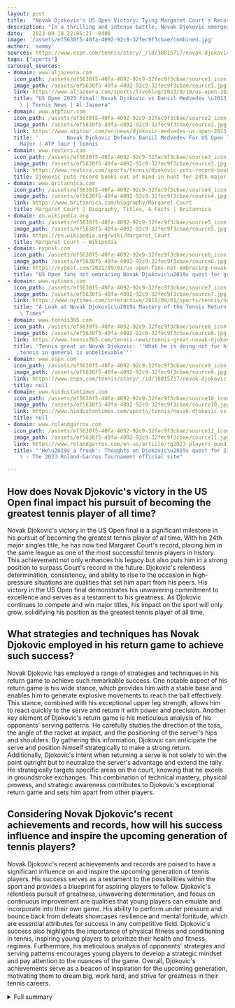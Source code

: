 ```yaml
---
layout: post
title:  "Novak Djokovic's US Open Victory: Tying Margaret Court's Record and Securing his Tennis Legacy"
description: "In a thrilling and intense battle, Novak Djokovic emerged victorious in the US Open men's singles final, tying Margaret Court's record of the most major singles titles in tennis history. Displaying incredible skills and determination, Djokovic secured his fourth US Open title, solidifying his place as one of the greatest tennis players of all time."
date:   2023-09-10 22:05:21 -0400
image: '/assets/ef5630f5-40fa-4092-92c9-32fec9f3cbae/combined.jpg'
author: 'sammy'
sources: https://www.espn.com/tennis/story/_/id/38015717/novak-djokovic-grand-slam-record-latest-milestone-becoming-goat https://www.aljazeera.com/sports/liveblog/2023/9/10/us-open-2023-final-live-novak-djokovic-vs-daniil-medvedev https://www.hindustantimes.com/sports/tennis/novak-djokovic-vs-daniil-medvedev-us-open-2023-live-updates-men-singles-final-live-tennis-score-101694367467377.html https://www.atptour.com/en/news/djokovic-medvedev-us-open-2023-final https://www.reuters.com/sports/tennis/djokovic-puts-record-books-out-mind-hunt-24th-major-title-2023-09-09/ https://www.britannica.com/biography/Margaret-Court https://en.wikipedia.org/wiki/Margaret_Court https://nypost.com/2021/09/01/us-open-fans-not-embracing-novak-djokovics-quest-for-greatness/ https://www.rolandgarros.com/en-us/article/rg2023-players-pundits-comment-on-djokovic-23-slam-quest https://www.nytimes.com/interactive/2018/09/01/sports/tennis/novak-djokovic-return.html https://www.tennis365.com/tennis-news/tennis-great-novak-djokovic-tennis-unbelievable
tags: ["sports"]
carousel_sources:
- domain: www.aljazeera.com
  icon_path: /assets/ef5630f5-40fa-4092-92c9-32fec9f3cbae/source1_icon.jpg
  image_path: /assets/ef5630f5-40fa-4092-92c9-32fec9f3cbae/source1.jpg
  link: https://www.aljazeera.com/sports/liveblog/2023/9/10/us-open-2023-final-live-novak-djokovic-vs-daniil-medvedev
  title: "US Open 2023 final: Novak Djokovic vs Daniil Medvedev \u2013 as it happened\
    \ | Tennis News | Al Jazeera"
- domain: www.atptour.com
  icon_path: /assets/ef5630f5-40fa-4092-92c9-32fec9f3cbae/source2_icon.jpg
  image_path: /assets/ef5630f5-40fa-4092-92c9-32fec9f3cbae/source2.jpg
  link: https://www.atptour.com/en/news/djokovic-medvedev-us-open-2023-final
  title: '         Novak Djokovic Defeats Daniil Medvedev For US Open Title, 24th
    Major | ATP Tour | Tennis     '
- domain: www.reuters.com
  icon_path: /assets/ef5630f5-40fa-4092-92c9-32fec9f3cbae/source3_icon.jpg
  image_path: /assets/ef5630f5-40fa-4092-92c9-32fec9f3cbae/source3.jpg
  link: https://www.reuters.com/sports/tennis/djokovic-puts-record-books-out-mind-hunt-24th-major-title-2023-09-09/
  title: Djokovic puts record books out of mind in hunt for 24th major title | Reuters
- domain: www.britannica.com
  icon_path: /assets/ef5630f5-40fa-4092-92c9-32fec9f3cbae/source4_icon.jpg
  image_path: /assets/ef5630f5-40fa-4092-92c9-32fec9f3cbae/source4.jpg
  link: https://www.britannica.com/biography/Margaret-Court
  title: Margaret Court | Biography, Titles, & Facts | Britannica
- domain: en.wikipedia.org
  icon_path: /assets/ef5630f5-40fa-4092-92c9-32fec9f3cbae/source5_icon.jpg
  image_path: /assets/ef5630f5-40fa-4092-92c9-32fec9f3cbae/source5.jpg
  link: https://en.wikipedia.org/wiki/Margaret_Court
  title: Margaret Court - Wikipedia
- domain: nypost.com
  icon_path: /assets/ef5630f5-40fa-4092-92c9-32fec9f3cbae/source6_icon.jpg
  image_path: /assets/ef5630f5-40fa-4092-92c9-32fec9f3cbae/source6.jpg
  link: https://nypost.com/2021/09/01/us-open-fans-not-embracing-novak-djokovics-quest-for-greatness/
  title: "US Open fans not embracing Novak Djokovic\u2019s quest for greatness"
- domain: www.nytimes.com
  icon_path: /assets/ef5630f5-40fa-4092-92c9-32fec9f3cbae/source7_icon.jpg
  image_path: /assets/ef5630f5-40fa-4092-92c9-32fec9f3cbae/source7.jpg
  link: https://www.nytimes.com/interactive/2018/09/01/sports/tennis/novak-djokovic-return.html
  title: "A Look at Novak Djokovic\u2019s Mastery of the Tennis Return - The New York\
    \ Times"
- domain: www.tennis365.com
  icon_path: /assets/ef5630f5-40fa-4092-92c9-32fec9f3cbae/source8_icon.jpg
  image_path: /assets/ef5630f5-40fa-4092-92c9-32fec9f3cbae/source8.jpg
  link: https://www.tennis365.com/tennis-news/tennis-great-novak-djokovic-tennis-unbelievable
  title: 'Tennis great on Novak Djokovic: ''What he is doing not for himself but for
    tennis in general is unbelievable'''
- domain: www.espn.com
  icon_path: /assets/ef5630f5-40fa-4092-92c9-32fec9f3cbae/source9_icon.jpg
  image_path: /assets/ef5630f5-40fa-4092-92c9-32fec9f3cbae/source9.jpg
  link: https://www.espn.com/tennis/story/_/id/38015717/novak-djokovic-grand-slam-record-latest-milestone-becoming-goat
  title: null
- domain: www.hindustantimes.com
  icon_path: /assets/ef5630f5-40fa-4092-92c9-32fec9f3cbae/source10_icon.jpg
  image_path: /assets/ef5630f5-40fa-4092-92c9-32fec9f3cbae/source10.jpg
  link: https://www.hindustantimes.com/sports/tennis/novak-djokovic-vs-daniil-medvedev-us-open-2023-live-updates-men-singles-final-live-tennis-score-101694367467377.html
  title: null
- domain: www.rolandgarros.com
  icon_path: /assets/ef5630f5-40fa-4092-92c9-32fec9f3cbae/source11_icon.jpg
  image_path: /assets/ef5630f5-40fa-4092-92c9-32fec9f3cbae/source11.jpg
  link: https://www.rolandgarros.com/en-us/article/rg2023-players-pundits-comment-on-djokovic-23-slam-quest
  title: "'He\u2019s a freak': Thoughts on Djokovic\u2019s quest for 23 - Roland-Garros\
    \ - The 2023 Roland-Garros Tournament official site"

---
```


## How does Novak Djokovic's victory in the US Open final impact his pursuit of becoming the greatest tennis player of all time?
Novak Djokovic's victory in the US Open final is a significant milestone in his pursuit of becoming the greatest tennis player of all time. With his 24th major singles title, he has now tied Margaret Court's record, placing him in the same league as one of the most successful tennis players in history. This achievement not only enhances his legacy but also puts him in a strong position to surpass Court's record in the future. Djokovic's relentless determination, consistency, and ability to rise to the occasion in high-pressure situations are qualities that set him apart from his peers. His victory in the US Open final demonstrates his unwavering commitment to excellence and serves as a testament to his greatness. As Djokovic continues to compete and win major titles, his impact on the sport will only grow, solidifying his position as the greatest tennis player of all time.

## What strategies and techniques has Novak Djokovic employed in his return game to achieve such success?
Novak Djokovic has employed a range of strategies and techniques in his return game to achieve such remarkable success. One notable aspect of his return game is his wide stance, which provides him with a stable base and enables him to generate explosive movements to reach the ball effectively. This stance, combined with his exceptional upper leg strength, allows him to react quickly to the serve and return it with power and precision. Another key element of Djokovic's return game is his meticulous analysis of his opponents' serving patterns. He carefully studies the direction of the toss, the angle of the racket at impact, and the positioning of the server's hips and shoulders. By gathering this information, Djokovic can anticipate the serve and position himself strategically to make a strong return. Additionally, Djokovic's intent when returning a serve is not solely to win the point outright but to neutralize the server's advantage and extend the rally. He strategically targets specific areas on the court, knowing that he excels in groundstroke exchanges. This combination of technical mastery, physical prowess, and strategic awareness contributes to Djokovic's exceptional return game and sets him apart from other players.

## Considering Novak Djokovic's recent achievements and records, how will his success influence and inspire the upcoming generation of tennis players?
Novak Djokovic's recent achievements and records are poised to have a significant influence on and inspire the upcoming generation of tennis players. His success serves as a testament to the possibilities within the sport and provides a blueprint for aspiring players to follow. Djokovic's relentless pursuit of greatness, unwavering determination, and focus on continuous improvement are qualities that young players can emulate and incorporate into their own game. His ability to perform under pressure and bounce back from defeats showcases resilience and mental fortitude, which are essential attributes for success in any competitive field. Djokovic's success also highlights the importance of physical fitness and conditioning in tennis, inspiring young players to prioritize their health and fitness regimes. Furthermore, his meticulous analysis of opponents' strategies and serving patterns encourages young players to develop a strategic mindset and pay attention to the nuances of the game. Overall, Djokovic's achievements serve as a beacon of inspiration for the upcoming generation, motivating them to dream big, work hard, and strive for greatness in their tennis careers.



<details>
  <summary>Full summary</summary>
<p>Novak Djokovic's recent victory in the US Open final has brought him closer to tying Margaret Court's record of the most major singles titles in tennis history. Djokovic has now won 24 major titles, leveling with Court. Djokovic reflects on his achievement and expresses his desire for more success in the future.</p>
<p>In the thrilling US Open men's singles final between Novak Djokovic and Daniil Medvedev on September 10, 2023, Djokovic emerged as the champion after a grueling battle that went to five sets. The match was highly competitive, with both players displaying incredible skills and determination throughout.</p>
<p>Novak Djokovic's victory in the final secured his fourth US Open title, further solidifying his legacy in the sport. Despite the tough fight put up by Daniil Medvedev, Djokovic prevailed and showcased his ability to perform under pressure.</p>
<p>The crowd at Arthur Ashe Stadium was captivated by the intense match and showed great excitement and engagement throughout the thrilling final. Both players demonstrated excellent sportsmanship and respect for each other, adding to the excitement of the event.</p>
<p>The final result of the match was 6-4, 6-7, 6-2, 6-7, 7-5 in favor of Novak Djokovic. This victory not only secured Djokovic's 24th major singles title but also tied him with Margaret Court for the most Grand Slam singles trophies in tennis history.</p>
<p>Novak Djokovic's achievement at the US Open highlights his resilience and ability to overcome challenges. It is worth noting that this victory comes after a loss in the Wimbledon final, showing Djokovic's determination to bounce back and continue his pursuit of greatness.</p>
<p>With this win, Djokovic surpasses Rafael Nadal and Roger Federer in the number of major titles, solidifying his claim as one of the greatest tennis players of all time. He has also shown remarkable success in the Pepperstone ATP Live Race To Turin, further cementing his dominance in the sport.</p>
<p>During the trophy ceremony, Djokovic expressed his emotions and gratitude, acknowledging the support of his team and the crowd. He was joined by his daughter, Tara, for an emotional celebration, showcasing the strong bond between Djokovic and his family.</p>
<p>Throughout the match, Djokovic demonstrated his exceptional skills at the net, using serve and volley to escape trouble and putting pressure on his opponent. His improved form compared to their previous meeting in Flushing Meadows was evident, as he displayed aggressive baseline play and utilized drop shots in the later stages of the match.</p>
<p>The final between Djokovic and Medvedev featured long, physical rallies that showcased the players' endurance and determination. Medvedev fought hard to rally from two sets down, but ultimately fell short against Djokovic's relentless play.</p>
<p>Novak Djokovic's victory at the US Open is not only significant for his own career but also for the record-breaking age of the men's singles final. This historic event will be remembered as one of the defining moments in tennis history.</p>
<p>Novak Djokovic's success and the excitement generated by the US Open final have further fueled his drive to continue pushing the limits and make a lasting impact on the sport. As Djokovic aims to win his 24th Grand Slam title, he stands on the verge of becoming the greatest tennis player of all time.</p>
<p>Novak Djokovic's remarkable return game in tennis has been one of the key factors contributing to his success. He has mastered the technique and strategy of returning the serve, winning a remarkable percentage of games in which his opponent serves.</p>
<p>One of Djokovic's notable strengths is his wide stance, providing a stable base to store energy and launch explosive moves to reach the ball. This stance, adopted by many players in recent years, is a result of an emphasis on strength training and enables Djokovic to engage his upper leg muscles effectively.</p>
<p>In addition to the physical aspects of his return game, Djokovic also studies analytics to understand the serving patterns of his opponents. He pays close attention to the direction of the server's toss, the angle of the racket at impact, and the positioning of the server's hips and shoulders. This attention to detail allows Djokovic to anticipate the serve and position himself for an optimal return.</p>
<p>Djokovic's intent when returning a serve is not to win the point outright, but rather to neutralize the server's advantage by getting the ball back in play strategically. He aims to target specific areas on the court, knowing that he has the advantage in groundstroke exchanges.</p>
<p>With his recent victory at the US Open and his impressive track record, Novak Djokovic has solidified his position as one of the greatest tennis players of all time. He has achieved numerous milestones, including tying Margaret Court's record for the most major singles titles.</p>
<p>As Djokovic continues his pursuit of greatness, he aims to set more records and leave a lasting legacy in the world of tennis. With his unparalleled skills and determination, Djokovic is undoubtedly a force to be reckoned with on the court.</p>
<p>Tennis legend Bjorn Borg expressed his admiration for Djokovic and believes that he will win more Grand Slam titles in the future. Djokovic's achievements, including spending a record 380 weeks at No. 1 in the ATP Rankings and winning a record 38 ATP Masters titles, have already solidified his place in tennis history.</p>
<p>Borg also emphasized the importance of promoting the upcoming generation of tennis players, highlighting the success of young players like Carlos Alcaraz, who won the US Open last year and became the youngest world No. 1.</p>
<p>Novak Djokovic's journey in the US Open and his pursuit of tennis greatness have captivated fans around the world. With his determination, skill, and remarkable achievements, Djokovic has firmly established himself as a tennis icon and continues to inspire players and fans alike.</p>
<p>The world of tennis eagerly awaits Djokovic's next match as he aims to write new chapters in the history of the sport and leave a lasting legacy that will be remembered for generations to come.</p>
</details>
